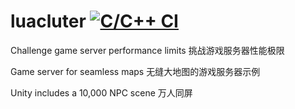 # luacluter [![C/C++ CI](https://github.com/surparallel/luacluter/actions/workflows/c-cpp.yml/badge.svg)](https://github.com/surparallel/luacluter/actions/workflows/c-cpp.yml)

Challenge game server performance limits
挑战游戏服务器性能极限

Game server for seamless maps
无缝大地图的游戏服务器示例

Unity includes a 10,000 NPC scene
万人同屏
